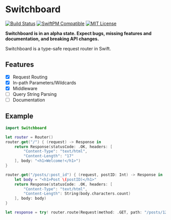 # Switchboard

[![Build Status](https://travis-ci.org/NougatFramework/Switchboard.svg?branch=master)](https://travis-ci.org/NougatFramework/Switchboard) [![SwiftPM Compatible](https://img.shields.io/badge/SwiftPM-compatible-green.svg)](https://github.com/NougatFramework/Switchboard/blob/master/Package.swift) [![MIT License](https://img.shields.io/badge/license-MIT-blue.svg)](https://github.com/NougatFramework/Switchboard/blob/master/LICENSE.md)

**Switchboard is in an alpha state. Expect bugs, missing features and documentation, and breaking API changes.**

Switchboard is a type-safe request router in Swift.

## Features

- [x] Request Routing
- [x] In-path Parameters/Wildcards
- [x] Middleware
- [ ] Query String Parsing
- [ ] Documentation

## Example

```swift
import Switchboard

let router = Router()
router.get("/") { (request) -> Response in
	return Response(statusCode: .OK, headers: [
		"Content-Type": "text/html",
		"Content-Length": "17"
	], body: "<h1>Welcome!</h1>")
}

router.get("/posts/:post_id") { (request, postID: Int) -> Response in
	let body = "<h1>Post \(postID)</h1>"
	return Response(statusCode: .OK, headers: [
		"Content-Type": "text/html",
		"Content-Length": String(body.characters.count)
	], body: body)
}

let response = try! router.route(Request(method: .GET, path: "/posts/123"))
```
